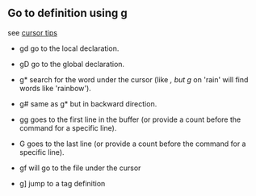 ## Go to definition using g

see [cursor tips](http://vim.wikia.com/wiki/Go_to_definition_using_g)

* gd go to the local declaration.
* gD go to the global declaration.
    
* g* search for the word under the cursor (like *, but g* on 'rain' will find words like 'rainbow').
* g# same as g* but in backward direction.
    
* gg goes to the first line in the buffer (or provide a count before the command for a specific line).
* G goes to the last line (or provide a count before the command for a specific line). 

* gf will go to the file under the cursor
    
* g] jump to a tag definition 
